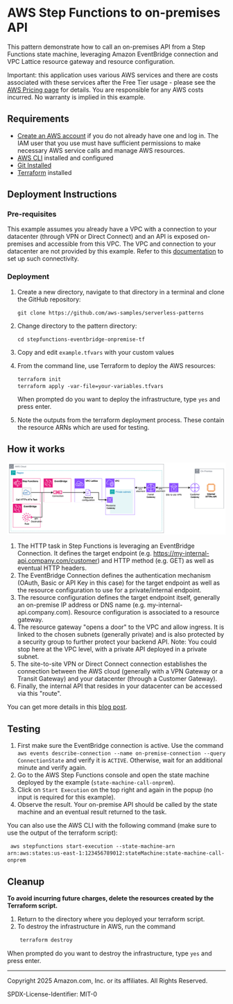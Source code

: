 # AWS Step Functions to on-premises API

This pattern demonstrate how to call an on-premises API from a Step Functions state machine, leveraging Amazon EventBridge connection and VPC Lattice resource
 gateway and resource configuration.

Important: this application uses various AWS services and there are costs associated with these services after the Free Tier usage - please see the [AWS Pricing page](https://aws.amazon.com/pricing/) for details. You are responsible for any AWS costs incurred. No warranty is implied in this example.

## Requirements

* [Create an AWS account](https://portal.aws.amazon.com/gp/aws/developer/registration/index.html) if you do not already have one and log in. The IAM user that you use must have sufficient permissions to make necessary AWS service calls and manage AWS resources.
* [AWS CLI](https://docs.aws.amazon.com/cli/latest/userguide/install-cliv2.html) installed and configured
* [Git Installed](https://git-scm.com/book/en/v2/Getting-Started-Installing-Git)
* [Terraform](https://learn.hashicorp.com/tutorials/terraform/install-cli?in=terraform/aws-get-started) installed

## Deployment Instructions

### Pre-requisites

This example assumes you already have a VPC with a connection to your datacenter (through VPN or Direct Connect) and an API is exposed on-premises and accessible from this VPC.
The VPC and connection to your datacenter are not provided by this example. Refer to this [documentation](https://docs.aws.amazon.com/whitepapers/latest/aws-vpc-connectivity-options/network-to-amazon-vpc-connectivity-options.html) to set up such connectivity.

### Deployment

1. Create a new directory, navigate to that directory in a terminal and clone the GitHub repository:
    ``` 
    git clone https://github.com/aws-samples/serverless-patterns
    ```
2. Change directory to the pattern directory:
    ```
    cd stepfunctions-eventbridge-onpremise-tf
    ```
3. Copy and edit `example.tfvars` with your custom values
4. From the command line, use Terraform to deploy the AWS resources:
    ```
    terraform init
    terraform apply -var-file=your-variables.tfvars
    ```

   When prompted do you want to deploy the infrastructure, type ```yes``` and press enter.

5. Note the outputs from the terraform deployment process. These contain the resource ARNs which are used for testing.

## How it works

![Architecture](architecture.png)

1. The HTTP task in Step Functions is leveraging an EventBridge Connection. It defines the target endpoint (e.g. https://my-internal-api.company.com/customer) and HTTP method (e.g. GET) as well as eventual HTTP headers.
2. The EventBridge Connection defines the authentication mechanism (OAuth, Basic or API Key in this case) for the target endpoint as well as the resource configuration to use for a private/internal endpoint.
3. The resource configuration defines the target endpoint itself, generally an on-premise IP address or DNS name (e.g. my-internal-api.company.com). Resource configuration is associated to a resource gateway.
4. The resource gateway "opens a door" to the VPC and allow ingress. It is linked to the chosen subnets (generally private) and is also protected by a security group to further protect your backend API. Note: You could stop here at the VPC level, with a private API deployed in a private subnet.
5. The site-to-site VPN or Direct Connect connection establishes the connection between the AWS cloud (generally with a VPN Gateway or a Transit Gateway) and your datacenter (through a Customer Gateway).
6. Finally, the internal API that resides in your datacenter can be accessed via this "route".

You can get more details in this [blog post](https://community.aws/content/2oExiwtkpK7go3wzAVzzF05ysqu).

## Testing

1. First make sure the EventBridge connection is active. Use the command `aws events describe-connection --name on-premise-connection --query ConnectionState` and verify it is `ACTIVE`. Otherwise, wait for an additional minute and verify again.
2. Go to the AWS Step Functions console and open the state machine deployed by the example (`state-machine-call-onprem`).
3. Click on `Start Execution` on the top right and again in the popup (no input is required for this example).
4. Observe the result. Your on-premise API should be called by the state machine and an eventual result returned to the task.

You can also use the AWS CLI with the following command (make sure to use the output of the terraform script):

```shell
 aws stepfunctions start-execution --state-machine-arn arn:aws:states:us-east-1:123456789012:stateMachine:state-machine-call-onprem
```

## Cleanup
**To avoid incurring future charges, delete the resources created by the Terraform script.**
1.	Return to the directory where you deployed your terraform script.
2.	To destroy the infrastructure in AWS, run the command

```bash
    terraform destroy
```
   When prompted do you want to destroy the infrastructure, type ```yes``` and press enter.

----
Copyright 2025 Amazon.com, Inc. or its affiliates. All Rights Reserved.

SPDX-License-Identifier: MIT-0
